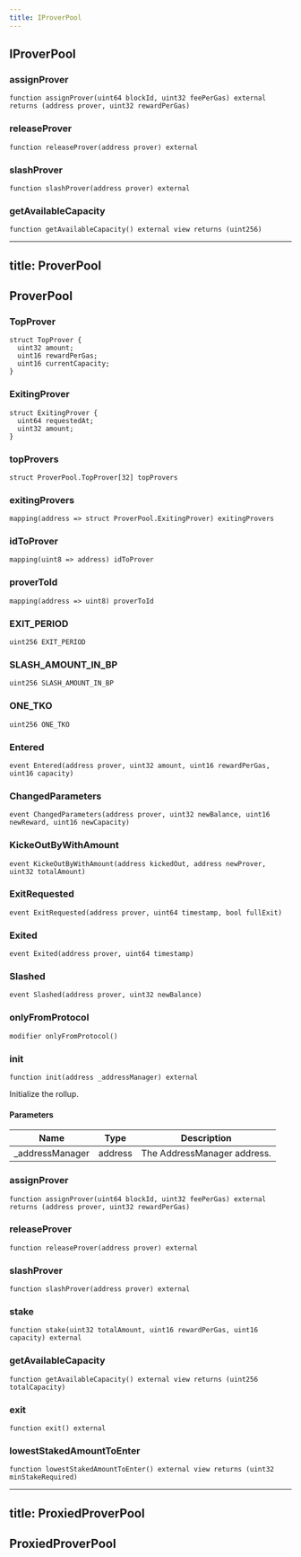 ```yaml
---
title: IProverPool
---
```


## IProverPool

### assignProver

```solidity
function assignProver(uint64 blockId, uint32 feePerGas) external returns (address prover, uint32 rewardPerGas)
```

### releaseProver

```solidity
function releaseProver(address prover) external
```

### slashProver

```solidity
function slashProver(address prover) external
```

### getAvailableCapacity

```solidity
function getAvailableCapacity() external view returns (uint256)
```

---

## title: ProverPool

## ProverPool

### TopProver

```solidity
struct TopProver {
  uint32 amount;
  uint16 rewardPerGas;
  uint16 currentCapacity;
}
```

### ExitingProver

```solidity
struct ExitingProver {
  uint64 requestedAt;
  uint32 amount;
}
```

### topProvers

```solidity
struct ProverPool.TopProver[32] topProvers
```

### exitingProvers

```solidity
mapping(address => struct ProverPool.ExitingProver) exitingProvers
```

### idToProver

```solidity
mapping(uint8 => address) idToProver
```

### proverToId

```solidity
mapping(address => uint8) proverToId
```

### EXIT_PERIOD

```solidity
uint256 EXIT_PERIOD
```

### SLASH_AMOUNT_IN_BP

```solidity
uint256 SLASH_AMOUNT_IN_BP
```

### ONE_TKO

```solidity
uint256 ONE_TKO
```

### Entered

```solidity
event Entered(address prover, uint32 amount, uint16 rewardPerGas, uint16 capacity)
```

### ChangedParameters

```solidity
event ChangedParameters(address prover, uint32 newBalance, uint16 newReward, uint16 newCapacity)
```

### KickeOutByWithAmount

```solidity
event KickeOutByWithAmount(address kickedOut, address newProver, uint32 totalAmount)
```

### ExitRequested

```solidity
event ExitRequested(address prover, uint64 timestamp, bool fullExit)
```

### Exited

```solidity
event Exited(address prover, uint64 timestamp)
```

### Slashed

```solidity
event Slashed(address prover, uint32 newBalance)
```

### onlyFromProtocol

```solidity
modifier onlyFromProtocol()
```

### init

```solidity
function init(address _addressManager) external
```

Initialize the rollup.

#### Parameters

| Name             | Type    | Description                 |
| ---------------- | ------- | --------------------------- |
| \_addressManager | address | The AddressManager address. |

### assignProver

```solidity
function assignProver(uint64 blockId, uint32 feePerGas) external returns (address prover, uint32 rewardPerGas)
```

### releaseProver

```solidity
function releaseProver(address prover) external
```

### slashProver

```solidity
function slashProver(address prover) external
```

### stake

```solidity
function stake(uint32 totalAmount, uint16 rewardPerGas, uint16 capacity) external
```

### getAvailableCapacity

```solidity
function getAvailableCapacity() external view returns (uint256 totalCapacity)
```

### exit

```solidity
function exit() external
```

### lowestStakedAmountToEnter

```solidity
function lowestStakedAmountToEnter() external view returns (uint32 minStakeRequired)
```

---

## title: ProxiedProverPool

## ProxiedProverPool
